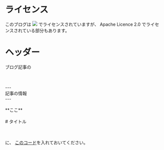# ライセンス
このブログは
<img src="https://licensebuttons.net/l/by-nc-sa/4.0/80x15.png">
でライセンスされていますが、
Apache Licence 2.0
でライセンスされている部分もあります。
# ヘッダー
ブログ記事の<br>
<p><br><br>
---<br>
記事の情報<br>
---<br><br>
**ここ**<br><br>
# タイトル<br><br><br>
</p>
に、
<a href="https://docs.google.com/document/d/17L4ZNLhgcOZzvKU-6NJAKKt8SdDknMJ8AajZ4ZnM2P8/edit?usp=sharing">このコード</a>を入れておいてください。
